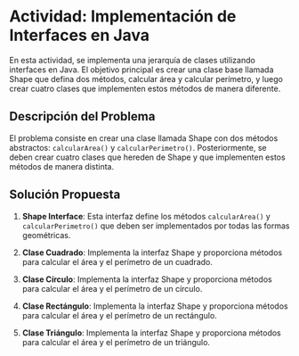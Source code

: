 # Actividad: Implementación de Interfaces en Java

En esta actividad, se implementa una jerarquía de clases utilizando interfaces en Java. El objetivo principal es crear una clase base llamada Shape que defina dos métodos, calcular área y calcular perímetro, y luego crear cuatro clases que implementen estos métodos de manera diferente.

## Descripción del Problema

El problema consiste en crear una clase llamada Shape con dos métodos abstractos: `calcularArea()` y `calcularPerimetro()`. Posteriormente, se deben crear cuatro clases que hereden de Shape y que implementen estos métodos de manera distinta.

## Solución Propuesta

1. **Shape Interface**: Esta interfaz define los métodos `calcularArea()` y `calcularPerimetro()` que deben ser implementados por todas las formas geométricas.

2. **Clase Cuadrado**: Implementa la interfaz Shape y proporciona métodos para calcular el área y el perímetro de un cuadrado.

3. **Clase Círculo**: Implementa la interfaz Shape y proporciona métodos para calcular el área y el perímetro de un círculo.

4. **Clase Rectángulo**: Implementa la interfaz Shape y proporciona métodos para calcular el área y el perímetro de un rectángulo.

5. **Clase Triángulo**: Implementa la interfaz Shape y proporciona métodos para calcular el área y el perímetro de un triángulo.
